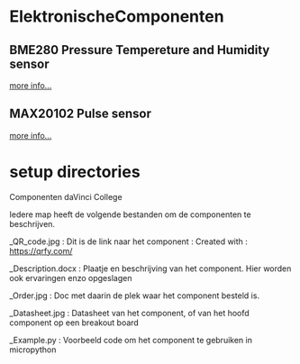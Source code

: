 # ElektronischeComponenten

## BME280 Pressure Tempereture and Humidity sensor

<a href="BME280_Pressure_Temp_Humidity/README.md"> more info...</a>

## MAX20102 Pulse sensor


<a href="MAX30102_Pulse_Sensor/README.md"> more info...</a>



# setup directories
Componenten daVinci College

Iedere map heeft de volgende bestanden om de componenten te beschrijven.

<Component nummer>_QR_code.jpg      : Dit is de link naar het component : Created with : https://qrfy.com/ 

<Component nummer>_Description.docx : Plaatje en beschrijving van het component. Hier worden ook ervaringen enzo opgeslagen

<Component nummer>_Order.jpg        : Doc met daarin de plek waar het component besteld is.

<Component nummer>_Datasheet.jpg    : Datasheet van het component, of van het hoofd component op een breakout board

<Component nummer>_Example.py       : Voorbeeld code om het component te gebruiken in micropython


